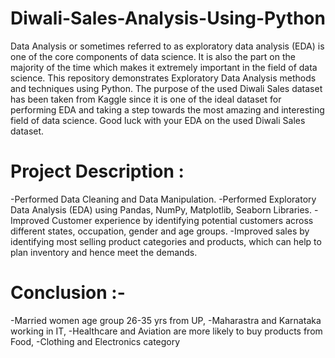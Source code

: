 # Diwali-Sales-Analysis-Using-Python
Data Analysis or sometimes referred to as exploratory data analysis (EDA) is one of the core components of data science. It is also the part on the majority of the time which makes it extremely important in the field of data science. This repository demonstrates Exploratory Data Analysis methods and techniques using Python. The purpose of the used Diwali Sales dataset has been taken from Kaggle since it is one of the ideal dataset for performing EDA and taking a step towards the most amazing and interesting field of data science. Good luck with your EDA on the used Diwali Sales dataset.
# Project Description :
-Performed Data Cleaning and Data Manipulation.
-Performed Exploratory Data Analysis (EDA) using Pandas, NumPy, Matplotlib, Seaborn Libraries.
-Improved Customer experience by identifying potential customers across different states, occupation, gender and age groups.
-Improved sales by identifying most selling product categories and products, which can help to plan inventory and hence meet the demands.
# Conclusion :-
-Married women age group 26-35 yrs from UP,
-Maharastra and Karnataka working in IT,
-Healthcare and Aviation are more likely to buy products from Food,
-Clothing and Electronics category
